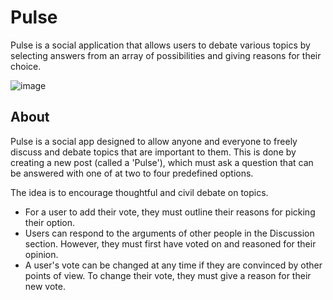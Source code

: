 # Pulse
Pulse is a social application that allows users to debate various topics by selecting answers from an array of possibilities and giving reasons for their choice.

![image](https://github.com/user-attachments/assets/fb8e646e-ee1d-468a-96dd-04dbdff8b0b1)


## About
Pulse is a social app designed to allow anyone and everyone to freely discuss and debate topics that are important to them. This is done by creating a new post (called a 'Pulse'), which must ask a question that can be answered with one of at two to four predefined options.

The idea is to encourage thoughtful and civil debate on topics.
- For a user to add their vote, they must outline their reasons for picking their option.
- Users can respond to the arguments of other people in the Discussion section. However, they must first have voted on and reasoned for their opinion.
- A user's vote can be changed at any time if they are convinced by other points of view. To change their vote, they must give a reason for their new vote.
